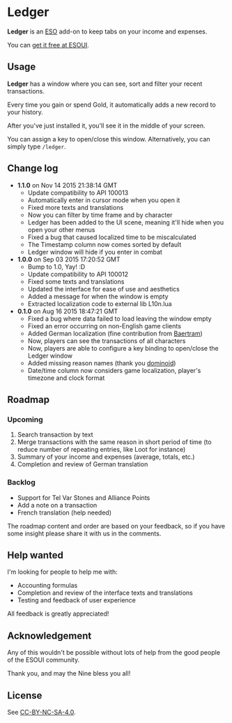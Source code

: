 # Ledger

**Ledger** is an [ESO](http://www.elderscrollsonline.com) add-on to keep tabs on your income and expenses.

You can [get it free at ESOUI](http://www.esoui.com/downloads/info1172-Ledger.html).

## Usage

**Ledger** has a window where you can see, sort and filter your recent transactions.

Every time you gain or spend Gold, it automatically adds a new record to your history.

After you've just installed it, you'll see it in the middle of your screen.

You can assign a key to open/close this window. Alternatively, you can simply type `/ledger`.

## Change log

- **1.1.0** on Nov 14 2015 21:38:14 GMT
  - Update compatibility to API 100013
  - Automatically enter in cursor mode when you open it
  - Fixed more texts and translations
  - Now you can filter by time frame and by character
  - Ledger has been added to the UI scene, meaning it'll hide when you open your other menus
  - Fixed a bug that caused localized time to be miscalculated
  - The Timestamp column now comes sorted by default
  - Ledger window will hide if you enter in combat
- **1.0.0** on Sep 03 2015 17:20:52 GMT
  - Bump to 1.0, Yay! :D
  - Update compatibility to API 100012
  - Fixed some texts and translations
  - Updated the interface for ease of use and aesthetics
  - Added a message for when the window is empty
  - Extracted localization code to external lib L10n.lua
- **0.1.0** on Aug 16 2015 18:47:21 GMT
  - Fixed a bug where data failed to load leaving the window empty
  - Fixed an error occurring on non-English game clients
  - Added German localization (fine contribution from [Baertram](http://www.esoui.com/forums/member.php?u=2028))
  - Now, players can see the transactions of all characters
  - Now, players are able to configure a key binding to open/close the Ledger window
  - Added missing reason names (thank you [dominoid](http://www.esoui.com/forums/member.php?u=345))
  - Date/time column now considers game localization, player's timezone and clock format

## Roadmap

### Upcoming

1. Search transaction by text
2. Merge transactions with the same reason in short period of time (to reduce number of repeating entries, like Loot for instance)
3. Summary of your income and expenses (average, totals, etc.)
4. Completion and review of German translation

### Backlog

- Support for Tel Var Stones and Alliance Points
- Add a note on a transaction
- French translation (help needed)

The roadmap content and order are based on your feedback, so if you have some insight please share it with us in the comments.

## Help wanted

I'm looking for people to help me with:

- Accounting formulas
- Completion and review of the interface texts and translations
- Testing and feedback of user experience

All feedback is greatly appreciated!

## Acknowledgement

Any of this wouldn't be possible without lots of help from the good people of the ESOUI community.

Thank you, and may the Nine bless you all!

## License

See [CC-BY-NC-SA-4.0](http://creativecommons.org/licenses/by-nc-sa/4.0/).
